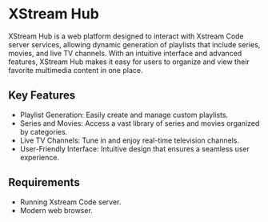 # XStream Hub
XStream Hub is a web platform designed to interact with Xstream Code server services, allowing dynamic generation of playlists that include series, movies, and live TV channels. With an intuitive interface and advanced features, XStream Hub makes it easy for users to organize and view their favorite multimedia content in one place.

## Key Features

- Playlist Generation: Easily create and manage custom playlists.
- Series and Movies: Access a vast library of series and movies organized by categories.
- Live TV Channels: Tune in and enjoy real-time television channels.
- User-Friendly Interface: Intuitive design that ensures a seamless user experience.

## Requirements

- Running Xstream Code server.
- Modern web browser.
